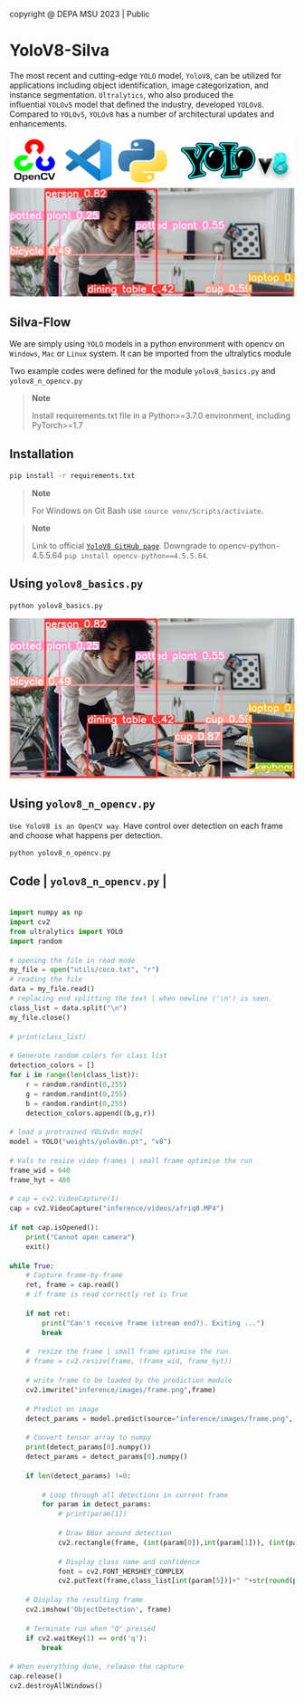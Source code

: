 copyright @ DEPA MSU 2023 | Public

# YoloV8-Silva

The most recent and cutting-edge `YOLO` model, `YoloV8`, can be utilized for applications including object identification, image categorization, and instance segmentation. `Ultralytics`, who also produced the influential `YOLOv5` model that defined the industry, developed `YOLOv8`. Compared to `YOLOv5`, `YOLOv8` has a number of architectural updates and enhancements.

![YoloV8 Basic Output](inference/banner.png)

## Silva-Flow

We are simply using `YOLO` models in a python environment with opencv on `Windows`, `Mac` or `Linux` system. It can be imported from the ultralytics module

Two example codes were defined for the module
`yolov8_basics.py` and `yolov8_n_opencv.py`



> **Note**
>
> Install requirements.txt file in a Python>=3.7.0 environment, including PyTorch>=1.7

## Installation

```bash
pip install -r requirements.txt
```

> **Note**
>
> For Windows on Git Bash use `source venv/Scripts/activiate`. 

> **Note**
>
> Link to official  [`YoloV8 GitHub page`](https://github.com/ultralytics/ultralytics). Downgrade to opencv-python-4.5.5.64 `pip install opencv-python==4.5.5.64`.


## Using `yolov8_basics.py`

```python
python yolov8_basics.py
```

![YoloV8 Basic Output](inference/out.JPG)



## Using `yolov8_n_opencv.py`

`Use YoloV8 is an OpenCV way`. Have control over detection on each frame and choose what happens per detection.

```python
python yolov8_n_opencv.py
```

## Code | `yolov8_n_opencv.py` |


```python

import numpy as np
import cv2
from ultralytics import YOLO
import random

# opening the file in read mode
my_file = open("utils/coco.txt", "r")
# reading the file
data = my_file.read()
# replacing end splitting the text | when newline ('\n') is seen.
class_list = data.split("\n")
my_file.close()

# print(class_list)

# Generate random colors for class list
detection_colors = []
for i in range(len(class_list)):
    r = random.randint(0,255)
    g = random.randint(0,255)
    b = random.randint(0,255)
    detection_colors.append((b,g,r))

# load a pretrained YOLOv8n model
model = YOLO("weights/yolov8n.pt", "v8") 

# Vals to resize video frames | small frame optimise the run 
frame_wid = 640
frame_hyt = 480

# cap = cv2.VideoCapture(1)
cap = cv2.VideoCapture("inference/videos/afriq0.MP4")

if not cap.isOpened():
    print("Cannot open camera")
    exit()

while True:
    # Capture frame-by-frame
    ret, frame = cap.read()
    # if frame is read correctly ret is True

    if not ret:
        print("Can't receive frame (stream end?). Exiting ...")
        break

    #  resize the frame | small frame optimise the run 
    # frame = cv2.resize(frame, (frame_wid, frame_hyt))

    # write frame to be loaded by the prediction module
    cv2.imwrite("inference/images/frame.png",frame)

    # Predict on image 
    detect_params = model.predict(source="inference/images/frame.png", conf=0.45,save=False)

    # Convert tensor array to numpy
    print(detect_params[0].numpy())
    detect_params = detect_params[0].numpy()

    if len(detect_params) !=0:

        # Loop through all detections in current frame
        for param in detect_params:
            # print(param[1])

            # Draw BBox around detection
            cv2.rectangle(frame, (int(param[0]),int(param[1])), (int(param[2]), int(param[3])), detection_colors[int(param[5])], 3)

            # Display class name and confidence
            font = cv2.FONT_HERSHEY_COMPLEX
            cv2.putText(frame,class_list[int(param[5])]+" "+str(round(param[4],3))+"%",(int(param[0]),int(param[1])-10),font,1,(255,255,255),2)

    # Display the resulting frame
    cv2.imshow('ObjectDetection', frame)

    # Terminate run when "Q" pressed
    if cv2.waitKey(1) == ord('q'):
        break

# When everything done, release the capture
cap.release()
cv2.destroyAllWindows()

```

